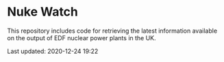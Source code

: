 # Nuke Watch

This repository includes code for retrieving the latest information available on the output of EDF nuclear power plants in the UK.

Last updated: 2020-12-24 19:22